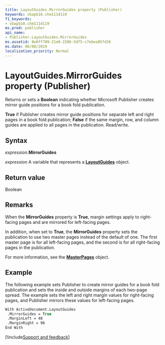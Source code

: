 ```yaml
---
title: LayoutGuides.MirrorGuides property (Publisher)
keywords: vbapb10.chm1114119
f1_keywords:
- vbapb10.chm1114119
ms.prod: publisher
api_name:
- Publisher.LayoutGuides.MirrorGuides
ms.assetid: 8e6ff709-21e0-2286-5d75-c7ebea05fd26
ms.date: 06/08/2019
localization_priority: Normal
---
```



# LayoutGuides.MirrorGuides property (Publisher)

Returns or sets a **Boolean** indicating whether Microsoft Publisher creates mirror guide positions for a book fold publication. 

**True** if Publisher creates mirror guide positions for separate left and right pages in a book fold publication; **False** if the same margin, row, and column guides are applied to all pages in the publication. Read/write.


## Syntax

_expression_.**MirrorGuides**

_expression_ A variable that represents a **[LayoutGuides](Publisher.LayoutGuides.md)** object.


## Return value

Boolean


## Remarks

When the **MirrorGuides** property is **True**, margin settings apply to right-facing pages and are mirrored for left-facing pages. 

In addition, when set to **True**, the **MirrorGuides** property sets the publication to use two master pages instead of the default of one. The first master page is for all left-facing pages, and the second is for all right-facing pages in the publication. 

For more information, see the **[MasterPages](Publisher.MasterPages.md)** object.


## Example

The following example sets Publisher to create mirror guides for a book fold publication and sets the inside and outside margins of each two-page spread. The example sets the left and right margin values for right-facing pages, and Publisher mirrors these values for left-facing pages.

```vb
With ActiveDocument.LayoutGuides 
 .MirrorGuides = True 
 .MarginLeft = 48 
 .MarginRight = 96 
End With
```

[!include[Support and feedback](~/includes/feedback-boilerplate.md)]